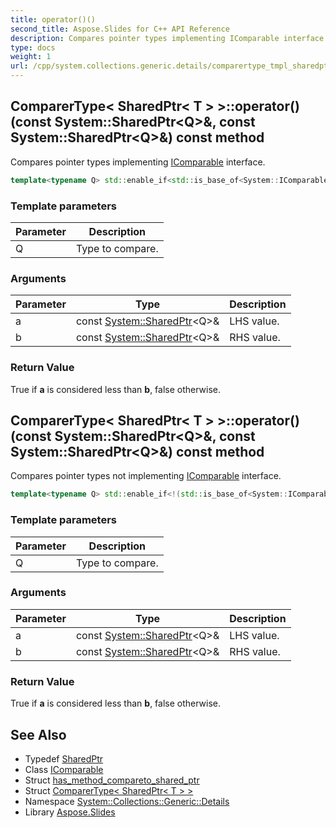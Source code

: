 ```yaml
---
title: operator()()
second_title: Aspose.Slides for C++ API Reference
description: Compares pointer types implementing IComparable interface.
type: docs
weight: 1
url: /cpp/system.collections.generic.details/comparertype_tmpl_sharedptr_tmpl_t__end_tmpl__end_tmpl/operator_call/
---
```

## ComparerType< SharedPtr< T > >::operator()(const System::SharedPtr\<Q\>\&, const System::SharedPtr\<Q\>\&) const method


Compares pointer types implementing [IComparable](../../../system/icomparable/) interface.

```cpp
template<typename Q> std::enable_if<std::is_base_of<System::IComparable<System::SharedPtr<Q>>, Q>::value||has_method_compareto_shared_ptr<Q>::value, bool>::type System::Collections::Generic::Details::ComparerType<SharedPtr<T>>::operator()(const System::SharedPtr<Q> &a, const System::SharedPtr<Q> &b) const
```


### Template parameters

| Parameter | Description |
| --- | --- |
| Q | Type to compare. |

### Arguments

| Parameter | Type | Description |
| --- | --- | --- |
| a | const [System::SharedPtr](../../../system/sharedptr/)\<Q\>\& | LHS value. |
| b | const [System::SharedPtr](../../../system/sharedptr/)\<Q\>\& | RHS value. |

### Return Value

True if **a** is considered less than **b**, false otherwise.

## ComparerType< SharedPtr< T > >::operator()(const System::SharedPtr\<Q\>\&, const System::SharedPtr\<Q\>\&) const method


Compares pointer types not implementing [IComparable](../../../system/icomparable/) interface.

```cpp
template<typename Q> std::enable_if<!(std::is_base_of<System::IComparable<System::SharedPtr<Q>>, Q>::value||has_method_compareto_shared_ptr<Q>::value), bool>::type System::Collections::Generic::Details::ComparerType<SharedPtr<T>>::operator()(const System::SharedPtr<Q> &a, const System::SharedPtr<Q> &b) const
```


### Template parameters

| Parameter | Description |
| --- | --- |
| Q | Type to compare. |

### Arguments

| Parameter | Type | Description |
| --- | --- | --- |
| a | const [System::SharedPtr](../../../system/sharedptr/)\<Q\>\& | LHS value. |
| b | const [System::SharedPtr](../../../system/sharedptr/)\<Q\>\& | RHS value. |

### Return Value

True if **a** is considered less than **b**, false otherwise.

## See Also

* Typedef [SharedPtr](../../system/sharedptr/)
* Class [IComparable](../../system/icomparable/)
* Struct [has_method_compareto_shared_ptr](../has_method_compareto_shared_ptr/)
* Struct [ComparerType< SharedPtr< T > >](./)
* Namespace [System::Collections::Generic::Details](../)
* Library [Aspose.Slides](../../)